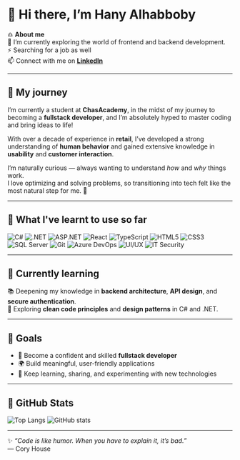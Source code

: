 # 👋 Hi there, I’m Hany Alhabboby

♎ **About me**  
🌱 I’m currently exploring the world of frontend and backend development.  
⚡ Searching for a job as well  
📫 Connect with me on [**LinkedIn**](https://www.linkedin.com/in/hanyalh/)  

---

## 🐣 My journey
I’m currently a student at **ChasAcademy**, in the midst of my journey to becoming a **fullstack developer**, and I’m absolutely hyped to master coding and bring ideas to life!  

With over a decade of experience in **retail**, I’ve developed a strong understanding of **human behavior** and gained extensive knowledge in **usability** and **customer interaction**.  

I’m naturally curious — always wanting to understand *how* and *why* things work.  
I love optimizing and solving problems, so transitioning into tech felt like the most natural step for me. 🚀  

---

## 📎 What I've learnt to use so far

![C#](https://img.shields.io/badge/-C%23-239120?style=for-the-badge&logo=c-sharp&logoColor=white)
![.NET](https://img.shields.io/badge/-.NET-512BD4?style=for-the-badge&logo=dotnet&logoColor=white)
![ASP.NET](https://img.shields.io/badge/-ASP.NET-5C2D91?style=for-the-badge&logo=dotnet&logoColor=white)
![React](https://img.shields.io/badge/-React-61DAFB?style=for-the-badge&logo=react&logoColor=black)
![TypeScript](https://img.shields.io/badge/-TypeScript-3178C6?style=for-the-badge&logo=typescript&logoColor=white)
![HTML5](https://img.shields.io/badge/-HTML5-E34F26?style=for-the-badge&logo=html5&logoColor=white)
![CSS3](https://img.shields.io/badge/-CSS3-1572B6?style=for-the-badge&logo=css3&logoColor=white)
![SQL Server](https://img.shields.io/badge/-SQL%20Server-CC2927?style=for-the-badge&logo=microsoft-sql-server&logoColor=white)
![Git](https://img.shields.io/badge/-Git-F05032?style=for-the-badge&logo=git&logoColor=white)
![Azure DevOps](https://img.shields.io/badge/-DevOps-0078D7?style=for-the-badge&logo=azure-devops&logoColor=white)
![UI/UX](https://img.shields.io/badge/-UI%2FUX-FF69B4?style=for-the-badge&logo=figma&logoColor=white)
![IT Security](https://img.shields.io/badge/-IT%20Security-2F5E89?style=for-the-badge&logo=securityscorecard&logoColor=white)

---

## 🧠 Currently learning

📚 Deepening my knowledge in **backend architecture**, **API design**, and **secure authentication**.  
💬 Exploring **clean code principles** and **design patterns** in C# and .NET.  

---

## 🎯 Goals

- 💼 Become a confident and skilled **fullstack developer**  
- 🌍 Build meaningful, user-friendly applications  
- 🧩 Keep learning, sharing, and experimenting with new technologies  

---

## 🐙 GitHub Stats

![Top Langs](https://github-readme-stats.vercel.app/api/top-langs/?username=Chokladglasyr&layout=compact&theme=tokyonight)
![GitHub stats](https://github-readme-stats.vercel.app/api?username=Chokladglasyr&show_icons=true&theme=tokyonight)

---

✨ *“Code is like humor. When you have to explain it, it’s bad.”*  
— Cory House
